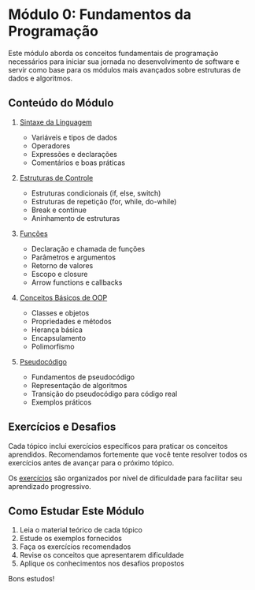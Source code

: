# Módulo 0: Fundamentos da Programação

Este módulo aborda os conceitos fundamentais de programação necessários para iniciar sua jornada no desenvolvimento de software e servir como base para os módulos mais avançados sobre estruturas de dados e algoritmos.

## Conteúdo do Módulo

1. [Sintaxe da Linguagem](./01-sintaxe-da-linguagem.md)
   - Variáveis e tipos de dados
   - Operadores
   - Expressões e declarações
   - Comentários e boas práticas

2. [Estruturas de Controle](./02-estruturas-de-controle.md)
   - Estruturas condicionais (if, else, switch)
   - Estruturas de repetição (for, while, do-while)
   - Break e continue
   - Aninhamento de estruturas

3. [Funções](./03-funcoes.md)
   - Declaração e chamada de funções
   - Parâmetros e argumentos
   - Retorno de valores
   - Escopo e closure
   - Arrow functions e callbacks

4. [Conceitos Básicos de OOP](./04-programacao-orientada-objetos.md)
   - Classes e objetos
   - Propriedades e métodos
   - Herança básica
   - Encapsulamento
   - Polimorfismo

5. [Pseudocódigo](./05-pseudocodigo.md)
   - Fundamentos de pseudocódigo
   - Representação de algoritmos
   - Transição do pseudocódigo para código real
   - Exemplos práticos

## Exercícios e Desafios

Cada tópico inclui exercícios específicos para praticar os conceitos aprendidos. Recomendamos fortemente que você tente resolver todos os exercícios antes de avançar para o próximo tópico.

Os [exercícios](./exercicios) são organizados por nível de dificuldade para facilitar seu aprendizado progressivo.

## Como Estudar Este Módulo

1. Leia o material teórico de cada tópico
2. Estude os exemplos fornecidos
3. Faça os exercícios recomendados
4. Revise os conceitos que apresentarem dificuldade
5. Aplique os conhecimentos nos desafios propostos

Bons estudos! 